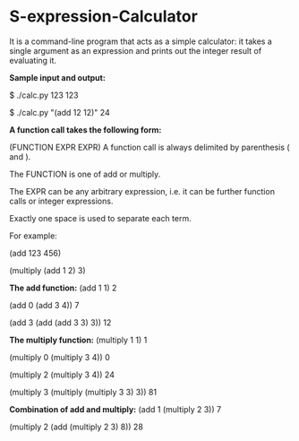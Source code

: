 # S-expression-Calculator
It is a command-line program that acts as a simple calculator: it takes a single argument as an expression and prints out the integer result of evaluating it.

**Sample input and output:**

$ ./calc.py 123
123

$ ./calc.py "(add 12 12)"
24

**A function call takes the following form:**

(FUNCTION EXPR EXPR)
A function call is always delimited by parenthesis ( and ).

The FUNCTION is one of add or multiply.

The EXPR can be any arbitrary expression, i.e. it can be further function calls or integer expressions.

Exactly one space is used to separate each term.

For example:

(add 123 456)

(multiply (add 1 2) 3)

**The add function:**
(add 1 1)
2

(add 0 (add 3 4))
7

(add 3 (add (add 3 3) 3))
12

**The multiply function:**
(multiply 1 1)
1

(multiply 0 (multiply 3 4))
0

(multiply 2 (multiply 3 4))
24

(multiply 3 (multiply (multiply 3 3) 3))
81

**Combination of add and multiply:**
(add 1 (multiply 2 3))
7

(multiply 2 (add (multiply 2 3) 8))
28


